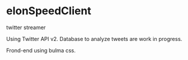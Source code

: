 # elonSpeedClient
twitter streamer


Using Twitter API v2. 
Database to analyze tweets are work in progress.

Frond-end using bulma css. 
